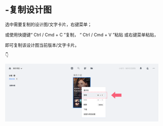 # -复制设计图

选中需要复制的设计图/文字卡片，右键菜单； 



或使用快捷键“ Ctrl / Cmd + C ”复制， “ Ctrl / Cmd + V ”粘贴 或右键菜单粘贴，

即可复制该设计图当前版本/文字卡片。

👇

![](../../../.gitbook/assets/3%20%287%29.png)

